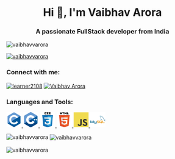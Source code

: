 <h1 align="center">Hi 👋, I'm Vaibhav Arora</h1>
<h3 align="center">A passionate FullStack developer from India</h3>

<p align="left"> <img src="https://komarev.com/ghpvc/?username=vaibhavvarora&label=Profile%20views&color=0e75b6&style=flat" alt="vaibhavvarora" /> </p>

<p align="left"> <a href="https://github.com/ryo-ma/github-profile-trophy"><img src="https://github-profile-trophy.vercel.app/?username=vaibhavvarora" alt="vaibhavvarora" /></a> </p>

<h3 align="left">Connect with me:</h3>
<p align="left">
<a href="https://twitter.com/learner2108" target="blank"><img align="center" src="https://imgs.search.brave.com/wJH4WQlukV1eLnHiuOXIlY480lYw2VAQSvTSxbwUgYM/rs:fit:860:0:0/g:ce/aHR0cHM6Ly9mcmVl/bG9nb3BuZy5jb20v/aW1hZ2VzL2FsbF9p/bWcvMTY1NzA0MzM0/NXR3aXR0ZXItbG9n/by1wbmcucG5n" alt="learner2108" height="30" width="40" /></a>
<a href="https://www.linkedin.com/in/vaibhav-arora-946458250/" target="blank"><img align="center" src="https://imgs.search.brave.com/uGDtHsxME6trYi3Pg1IQoYBs0ZNStLg4fOwcz9gYrwo/rs:fit:860:0:0/g:ce/aHR0cHM6Ly91cGxv/YWQud2lraW1lZGlh/Lm9yZy93aWtpcGVk/aWEvY29tbW9ucy9j/L2NhL0xpbmtlZElu/X2xvZ29faW5pdGlh/bHMucG5n" alt="Vaibhav Arora" height="30" width="40" /></a>
  
</p>

<h3 align="left">Languages and Tools:</h3>
<p align="left"> <a href="https://www.cprogramming.com/" target="_blank" rel="noreferrer"> <img src="https://raw.githubusercontent.com/devicons/devicon/master/icons/c/c-original.svg" alt="c" width="40" height="40"/> </a> <a href="https://www.w3schools.com/cpp/" target="_blank" rel="noreferrer"> <img src="https://raw.githubusercontent.com/devicons/devicon/master/icons/cplusplus/cplusplus-original.svg" alt="cplusplus" width="40" height="40"/> </a> <a href="https://www.w3schools.com/css/" target="_blank" rel="noreferrer"> <img src="https://raw.githubusercontent.com/devicons/devicon/master/icons/css3/css3-original-wordmark.svg" alt="css3" width="40" height="40"/> </a> <a href="https://www.w3.org/html/" target="_blank" rel="noreferrer"> <img src="https://raw.githubusercontent.com/devicons/devicon/master/icons/html5/html5-original-wordmark.svg" alt="html5" width="40" height="40"/> </a> <a href="https://developer.mozilla.org/en-US/docs/Web/JavaScript" target="_blank" rel="noreferrer"> <img src="https://raw.githubusercontent.com/devicons/devicon/master/icons/javascript/javascript-original.svg" alt="javascript" width="40" height="40"/> </a> <a href="https://www.mysql.com/" target="_blank" rel="noreferrer"> <img src="https://raw.githubusercontent.com/devicons/devicon/master/icons/mysql/mysql-original-wordmark.svg" alt="mysql" width="40" height="40"/> </a> </p>

<p><img align="left" src="https://github-readme-stats.vercel.app/api/top-langs?username=vaibhavvarora&show_icons=true&locale=en&layout=compact" alt="vaibhavvarora" /></p>

<p>&nbsp;<img align="center" src="https://github-readme-stats.vercel.app/api?username=vaibhavvarora&show_icons=true&locale=en" alt="vaibhavvarora" /></p>

<p><img align="center" src="https://github-readme-streak-stats.herokuapp.com/?user=vaibhavvarora&" alt="vaibhavvarora" /></p>
